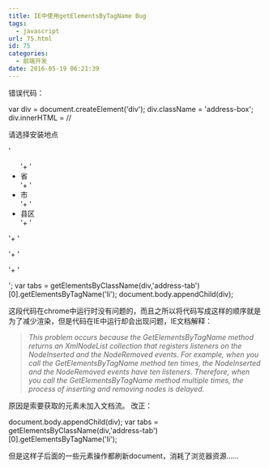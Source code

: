 ```yaml
---
title: IE中使用getElementsByTagName Bug
tags:
  - javascript
url: 75.html
id: 75
categories:
  - 前端开发
date: 2016-05-19 06:21:39
---
```


错误代码：

var div = document.createElement('div');
div.className = 'address-box';
div.innerHTML = // <p class="address-tip">请选择安装地点</p>
  '<ul class="address-tab">'+
  '<li>省</li>'+
  '<li>市</li>'+
  '<li>县区</li>'+
  '</ul>'+
  '<ul class="address-list"></ul>'+
  '<ul class="address-list"></ul>'+
  '<ul class="address-list"></ul>';
var tabs = getElementsByClassName(div,'address-tab')\[0\].getElementsByTagName('li');
document.body.appendChild(div);

这段代码在chrome中运行时没有问题的，而且之所以将代码写成这样的顺序就是为了减少渲染，但是代码在IE中运行却会出现问题，IE文档解释：

> _This problem occurs because the GetElementsByTagName method returns an XmlNodeList collection that registers listeners on the NodeInserted and the NodeRemoved events. For example, when you call the GetElementsByTagName method ten times, the NodeInserted and the NodeRemoved events have ten listeners. Therefore, when you call the GetElementsByTagName method multiple times, the process of inserting and removing nodes is delayed._

原因是索要获取的元素未加入文档流。 改正：

document.body.appendChild(div);
var tabs = getElementsByClassName(div,'address-tab')\[0\].getElementsByTagName('li');

但是这样子后面的一些元素操作都刷新document，消耗了浏览器资源……